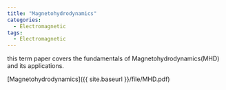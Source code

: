 ```yaml
---
title: "Magnetohydrodynamics"
categories:
  - Electromagnetic
tags:
  - Electromagnetic
---
```

this term paper covers the fundamentals of Magnetohydrodynamics(MHD) and its applications.

[Magnetohydrodynamics]({{ site.baseurl }}/file/MHD.pdf)
